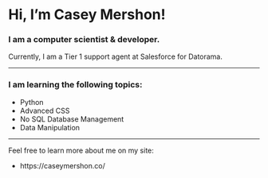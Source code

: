 <h1>Hi, I’m Casey Mershon!</h1>
<h3>I am a computer scientist & developer.</h3>
<p>Currently, I am a Tier 1 support agent at Salesforce for Datorama.</p>
<hr>
<h3>I am learning the following topics:</h3>
<ul>
  <li>Python</li>
  <li>Advanced CSS</li>
  <li>No SQL Database Management</li>
  <li>Data Manipulation</li>
</ul>
<hr>
Feel free to learn more about me on my site:
<ul>
  <li>https://caseymershon.co/</li>
</ul>
